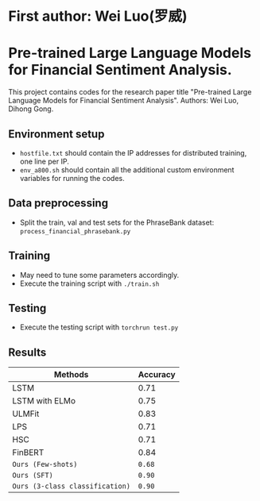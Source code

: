 # First author: Wei Luo(罗威)
# Pre-trained Large Language Models for Financial Sentiment Analysis.
This project contains codes for the research paper title "Pre-trained Large Language Models for Financial Sentiment Analysis". Authors: Wei Luo, Dihong Gong.

## Environment setup
- `hostfile.txt` should contain the IP addresses for distributed training, one line per IP.
- `env_a800.sh` should contain all the additional custom environment variables for running the codes.

## Data preprocessing
- Split the train, val and test sets for the PhraseBank dataset: `process_financial_phrasebank.py`

## Training
- May need to tune some parameters accordingly.
- Execute the training script with `./train.sh`

## Testing
- Execute the testing script with `torchrun test.py`

## Results
Methods | Accuracy
--- | ---
LSTM | 0.71
LSTM with ELMo | 0.75
ULMFit | 0.83
LPS | 0.71
HSC | 0.71
FinBERT | 0.84
`Ours (Few-shots)` | `0.68`
`Ours (SFT)` | `0.90`
`Ours (3-class classification)` | `0.90`

